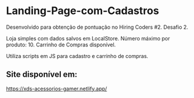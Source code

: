 # Landing-Page-com-Cadastros
Desenvolvido para obtenção de pontuação no Hiring Coders #2. Desafio 2.

Loja simples com dados salvos em LocalStore. 
Número máximo por produto: 10.
Carrinho de Compras disponível.

Utiliza scripts em JS para cadastro e carrinho de compras.

## Site disponível em: 
https://xds-acessorios-gamer.netlify.app/
